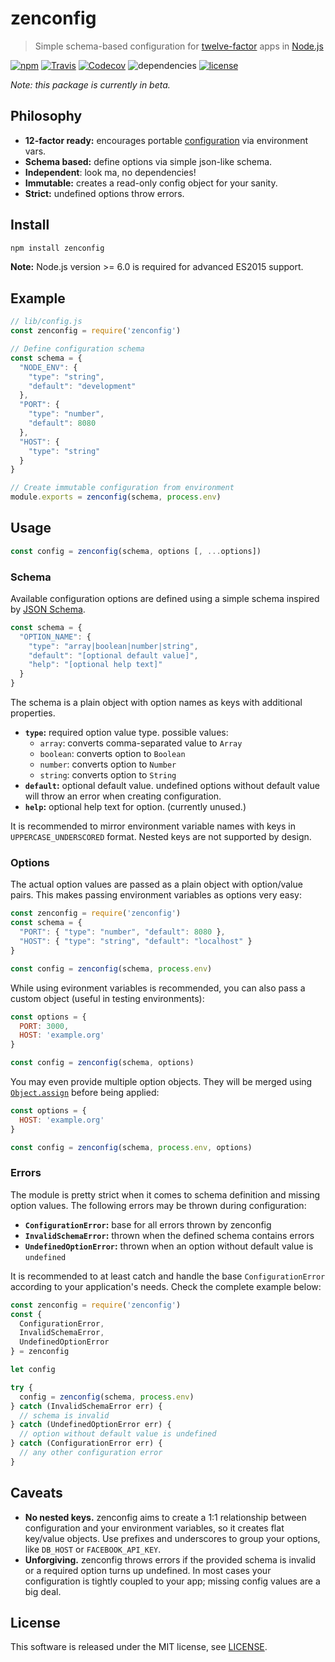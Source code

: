 # zenconfig

> Simple schema-based configuration for [twelve-factor](https://12factor.net) apps in [Node.js](http://nodejs.org/)

[![npm](https://img.shields.io/npm/v/zenconfig.svg)](https://www.npmjs.com/package/zenconfig)
[![Travis](https://img.shields.io/travis/michaelhue/zenconfig.svg)](https://travis-ci.org/michaelhue/zenconfig)
[![Codecov](https://img.shields.io/codecov/c/github/michaelhue/zenconfig.svg)](https://codecov.io/gh/michaelhue/zenconfig)
![dependencies](https://img.shields.io/david/michaelhue/zenconfig.svg)
[![license](https://img.shields.io/github/license/michaelhue/zenconfig.svg)](./LICENSE)

_Note: this package is currently in beta._


## Philosophy

- **12-factor ready:** encourages portable [configuration](https://12factor.net/config) via environment vars.
- **Schema based:** define options via simple json-like schema.
- **Independent**: look ma, no dependencies!
- **Immutable:** creates a read-only config object for your sanity.
- **Strict:** undefined options throw errors.


## Install

```bash
npm install zenconfig
```

**Note:** Node.js version >= 6.0 is required for advanced ES2015 support.


## Example

```js
// lib/config.js
const zenconfig = require('zenconfig')

// Define configuration schema
const schema = {
  "NODE_ENV": {
    "type": "string",
    "default": "development"
  },
  "PORT": {
    "type": "number",
    "default": 8080
  },
  "HOST": {
    "type": "string"
  }
}

// Create immutable configuration from environment
module.exports = zenconfig(schema, process.env)
```


## Usage

```js
const config = zenconfig(schema, options [, ...options])
```


### Schema

Available configuration options are defined using a simple schema inspired by [JSON Schema](http://json-schema.org).

```js
const schema = {
  "OPTION_NAME": {
    "type": "array|boolean|number|string",
    "default": "[optional default value]",
    "help": "[optional help text]"
  }
}
```

The schema is a plain object with option names as keys with additional properties.

- **`type`:** required option value type. possible values:
  - `array`: converts comma-separated value to `Array`
  - `boolean`: converts option to `Boolean`
  - `number`: converts option to `Number`
  - `string`: converts option to `String`
- **`default`:** optional default value. undefined options without default value will throw an error when creating configuration.
- **`help`:** optional help text for option. (currently  unused.)

It is recommended to mirror environment variable names with keys in `UPPERCASE_UNDERSCORED` format. Nested keys are not supported by design.


### Options

The actual option values are passed as a plain object with option/value pairs. This makes passing environment variables as options very easy:

```js
const zenconfig = require('zenconfig')
const schema = {
  "PORT": { "type": "number", "default": 8080 },
  "HOST": { "type": "string", "default": "localhost" }
}

const config = zenconfig(schema, process.env)
```

While using evironment variables is recommended, you can also pass a custom object (useful in testing environments):

```js
const options = {
  PORT: 3000,
  HOST: 'example.org'
}

const config = zenconfig(schema, options)
```

You may even provide multiple option objects. They will be merged using [`Object.assign`](https://developer.mozilla.org/en/docs/Web/JavaScript/Reference/Global_Objects/Object/assign) before being applied:

```js
const options = {
  HOST: 'example.org'
}

const config = zenconfig(schema, process.env, options)
```


### Errors

The module is pretty strict when it comes to schema definition and missing option values. The following errors may be thrown during configuration:

- **`ConfigurationError`:** base for all errors thrown by zenconfig
- **`InvalidSchemaError`:** thrown when the defined schema contains errors
- **`UndefinedOptionError`:** thrown when an option without default value is `undefined`

It is recommended to at least catch and handle the base `ConfigurationError` according to your application's needs. Check the complete example below:

```js
const zenconfig = require('zenconfig')
const {
  ConfigurationError,
  InvalidSchemaError,
  UndefinedOptionError
} = zenconfig

let config

try {
  config = zenconfig(schema, process.env)
} catch (InvalidSchemaError err) {
  // schema is invalid
} catch (UndefinedOptionError err) {
  // option without default value is undefined
} catch (ConfigurationError err) {
  // any other configuration error
}
```


## Caveats

- **No nested keys.** zenconfig aims to create a 1:1 relationship between configuration and your environment variables, so it creates flat key/value objects. Use prefixes and underscores to group your options, like `DB_HOST` or `FACEBOOK_API_KEY`. 
- **Unforgiving.** zenconfig throws errors if the provided schema is invalid or a required option turns up undefined. In most cases your configuration is tightly coupled to your app; missing config values are a big deal.


## License

This software is released under the MIT license, see [LICENSE](./LICENSE).
